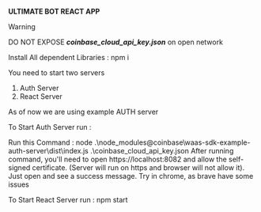 **ULTIMATE BOT REACT APP**

> [!WARNING]
> DO NOT EXPOSE _**coinbase_cloud_api_key.json**_ on open network

Install All dependent Libraries : npm i

You need to start two servers
1) Auth Server 
2) React Server 

As of now we are using example AUTH server

To Start Auth Server run : 

Run this Command :  node .\node_modules\@coinbase\waas-sdk-example-auth-server\dist\index.js .\coinbase_cloud_api_key.json
After running command, you'll need to open https://localhost:8082 and allow the self-signed certificate. (Server will run on https and browser will not allow it). Just open and see a success message. Try in chrome, as brave have some issues

To Start React Server run : npm start
